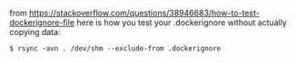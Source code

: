 from https://stackoverflow.com/questions/38946683/how-to-test-dockerignore-file
here is how you test your .dockerignore without actually copying data:

```shell
$ rsync -avn . /dev/shm --exclude-from .dockerignore
```